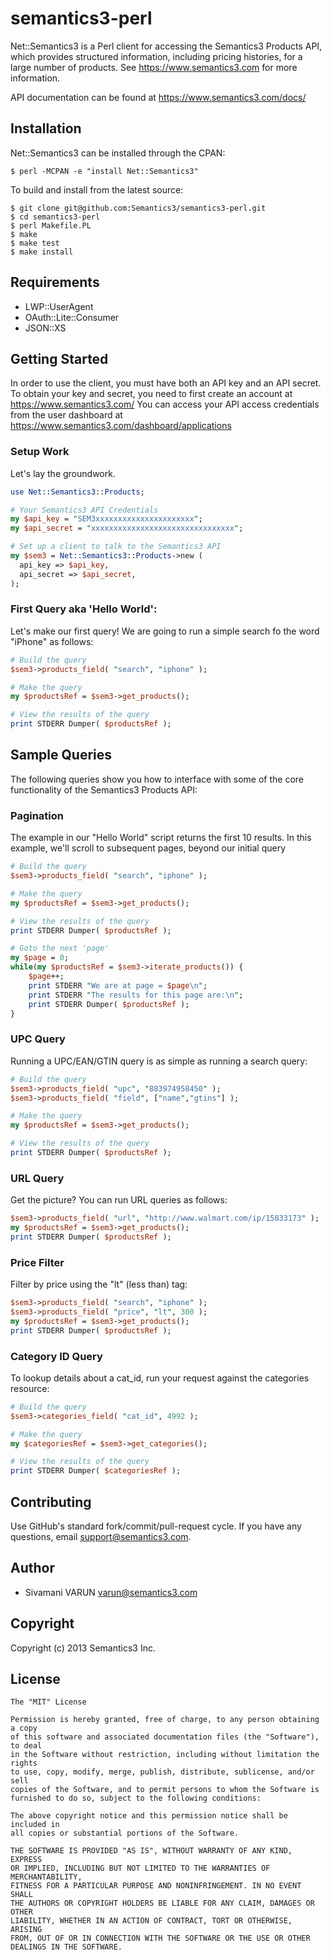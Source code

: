 # semantics3-perl

Net::Semantics3 is a Perl client for accessing the Semantics3 Products API, which provides structured information, including pricing histories, for a large number of products.
See https://www.semantics3.com for more information.

API documentation can be found at https://www.semantics3.com/docs/

## Installation

Net::Semantics3 can be installed through the CPAN:
```
$ perl -MCPAN -e "install Net::Semantics3"
```
To build and install from the latest source:
```
$ git clone git@github.com:Semantics3/semantics3-perl.git
$ cd semantics3-perl
$ perl Makefile.PL
$ make
$ make test
$ make install
```

## Requirements

* LWP::UserAgent
* OAuth::Lite::Consumer
* JSON::XS

## Getting Started

In order to use the client, you must have both an API key and an API secret. To obtain your key and secret, you need to first create an account at
https://www.semantics3.com/
You can access your API access credentials from the user dashboard at https://www.semantics3.com/dashboard/applications

### Setup Work

Let's lay the groundwork.

```perl
use Net::Semantics3::Products;

# Your Semantics3 API Credentials
my $api_key = "SEM3xxxxxxxxxxxxxxxxxxxxxx";
my $api_secret = "xxxxxxxxxxxxxxxxxxxxxxxxxxxxxxxx";

# Set up a client to talk to the Semantics3 API
my $sem3 = Net::Semantics3::Products->new (
  api_key => $api_key,
  api_secret => $api_secret,
);
```

### First Query aka 'Hello World':

Let's make our first query! We are going to run a simple search fo the word "iPhone" as follows:

```perl
# Build the query
$sem3->products_field( "search", "iphone" );

# Make the query
my $productsRef = $sem3->get_products();

# View the results of the query
print STDERR Dumper( $productsRef );
```

## Sample Queries

The following queries show you how to interface with some of the core functionality of the Semantics3 Products API:

### Pagination

The example in our "Hello World" script returns the first 10 results. In this example, we'll scroll to subsequent pages, beyond our initial query

```perl
# Build the query
$sem3->products_field( "search", "iphone" );

# Make the query
my $productsRef = $sem3->get_products();

# View the results of the query
print STDERR Dumper( $productsRef );

# Goto the next 'page'
my $page = 0;
while(my $productsRef = $sem3->iterate_products()) {
    $page++;
    print STDERR "We are at page = $page\n";
    print STDERR "The results for this page are:\n";
    print STDERR Dumper( $productsRef );
}
```

### UPC Query

Running a UPC/EAN/GTIN query is as simple as running a search query:

```perl
# Build the query
$sem3->products_field( "upc", "883974958450" );
$sem3->products_field( "field", ["name","gtins"] );

# Make the query
my $productsRef = $sem3->get_products();

# View the results of the query
print STDERR Dumper( $productsRef );
```

### URL Query

Get the picture? You can run URL queries as follows:

```perl
$sem3->products_field( "url", "http://www.walmart.com/ip/15833173" );
my $productsRef = $sem3->get_products();
print STDERR Dumper( $productsRef );
```

### Price Filter

Filter by price using the "lt" (less than) tag:

```perl
$sem3->products_field( "search", "iphone" );
$sem3->products_field( "price", "lt", 300 );
my $productsRef = $sem3->get_products();
print STDERR Dumper( $productsRef );
```

### Category ID Query

To lookup details about a cat_id, run your request against the categories resource:

```perl
# Build the query
$sem3->categories_field( "cat_id", 4992 );

# Make the query
my $categoriesRef = $sem3->get_categories();

# View the results of the query
print STDERR Dumper( $categoriesRef );
```


## Contributing

Use GitHub's standard fork/commit/pull-request cycle.  If you have any questions, email <support@semantics3.com>.

## Author

* Sivamani VARUN <varun@semantics3.com>

## Copyright

Copyright (c) 2013 Semantics3 Inc.

## License

    The "MIT" License
    
    Permission is hereby granted, free of charge, to any person obtaining a copy
    of this software and associated documentation files (the "Software"), to deal
    in the Software without restriction, including without limitation the rights
    to use, copy, modify, merge, publish, distribute, sublicense, and/or sell
    copies of the Software, and to permit persons to whom the Software is
    furnished to do so, subject to the following conditions:
    
    The above copyright notice and this permission notice shall be included in
    all copies or substantial portions of the Software.
    
    THE SOFTWARE IS PROVIDED "AS IS", WITHOUT WARRANTY OF ANY KIND, EXPRESS
    OR IMPLIED, INCLUDING BUT NOT LIMITED TO THE WARRANTIES OF MERCHANTABILITY,
    FITNESS FOR A PARTICULAR PURPOSE AND NONINFRINGEMENT. IN NO EVENT SHALL
    THE AUTHORS OR COPYRIGHT HOLDERS BE LIABLE FOR ANY CLAIM, DAMAGES OR OTHER
    LIABILITY, WHETHER IN AN ACTION OF CONTRACT, TORT OR OTHERWISE, ARISING
    FROM, OUT OF OR IN CONNECTION WITH THE SOFTWARE OR THE USE OR OTHER
    DEALINGS IN THE SOFTWARE.



